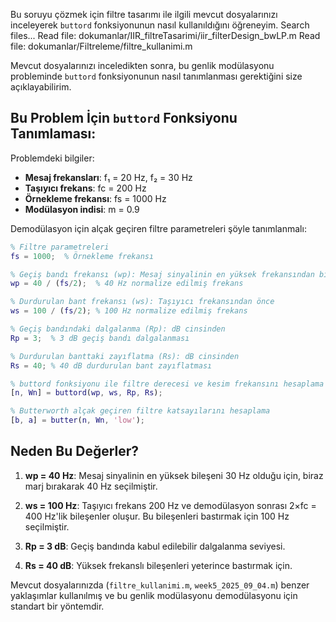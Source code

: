 Bu soruyu çözmek için filtre tasarımı ile ilgili mevcut dosyalarınızı inceleyerek `buttord` fonksiyonunun nasıl kullanıldığını öğreneyim.
Search files...
Read file: dokumanlar/IIR_filtreTasarimi/iir_filterDesign_bwLP.m
Read file: dokumanlar/Filtreleme/filtre_kullanimi.m

Mevcut dosyalarınızı inceledikten sonra, bu genlik modülasyonu probleminde `buttord` fonksiyonunun nasıl tanımlanması gerektiğini size açıklayabilirim.

## Bu Problem İçin `buttord` Fonksiyonu Tanımlaması:

Problemdeki bilgiler:
- **Mesaj frekansları**: f₁ = 20 Hz, f₂ = 30 Hz  
- **Taşıyıcı frekans**: fc = 200 Hz
- **Örnekleme frekansı**: fs = 1000 Hz
- **Modülasyon indisi**: m = 0.9

Demodülasyon için alçak geçiren filtre parametreleri şöyle tanımlanmalı:

```matlab
% Filtre parametreleri
fs = 1000;  % Örnekleme frekansı

% Geçiş bandı frekansı (wp): Mesaj sinyalinin en yüksek frekansından biraz fazla
wp = 40 / (fs/2);  % 40 Hz normalize edilmiş frekans

% Durdurulan bant frekansı (ws): Taşıyıcı frekansından önce
ws = 100 / (fs/2); % 100 Hz normalize edilmiş frekans

% Geçiş bandındaki dalgalanma (Rp): dB cinsinden
Rp = 3;  % 3 dB geçiş bandı dalgalanması

% Durdurulan banttaki zayıflatma (Rs): dB cinsinden  
Rs = 40; % 40 dB durdurulan bant zayıflatması

% buttord fonksiyonu ile filtre derecesi ve kesim frekansını hesaplama
[n, Wn] = buttord(wp, ws, Rp, Rs);

% Butterworth alçak geçiren filtre katsayılarını hesaplama
[b, a] = butter(n, Wn, 'low');
```

## Neden Bu Değerler?

1. **wp = 40 Hz**: Mesaj sinyalinin en yüksek bileşeni 30 Hz olduğu için, biraz marj bırakarak 40 Hz seçilmiştir.

2. **ws = 100 Hz**: Taşıyıcı frekans 200 Hz ve demodülasyon sonrası 2×fc = 400 Hz'lik bileşenler oluşur. Bu bileşenleri bastırmak için 100 Hz seçilmiştir.

3. **Rp = 3 dB**: Geçiş bandında kabul edilebilir dalgalanma seviyesi.

4. **Rs = 40 dB**: Yüksek frekanslı bileşenleri yeterince bastırmak için.

Mevcut dosyalarınızda (`filtre_kullanimi.m`, `week5_2025_09_04.m`) benzer yaklaşımlar kullanılmış ve bu genlik modülasyonu demodülasyonu için standart bir yöntemdir.